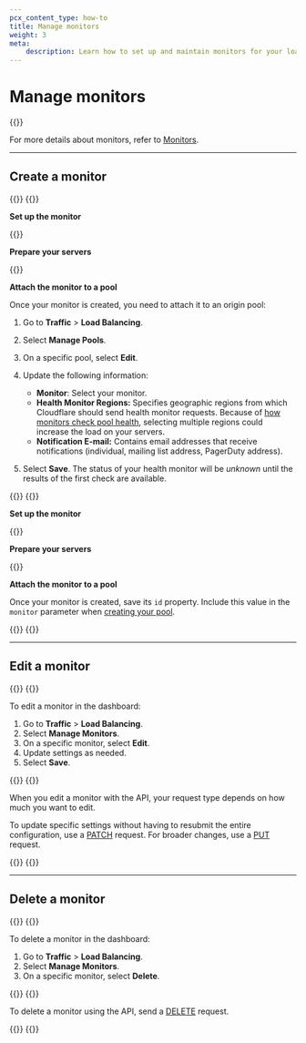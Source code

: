 ```yaml
---
pcx_content_type: how-to
title: Manage monitors
weight: 3
meta:
    description: Learn how to set up and maintain monitors for your load balancer.
---
```


# Manage monitors

{{<glossary-definition term_id="monitor">}}

For more details about monitors, refer to [Monitors](/load-balancing/understand-basics/monitors/).

---

## Create a monitor

{{<tabs labels="Dashboard | API">}}
{{<tab label="dashboard" no-code="true">}}

**Set up the monitor**

{{<render file="_monitor-create.md">}}

**Prepare your servers**

{{<render file="_monitor-prepare-server.md">}}

**Attach the monitor to a pool**

Once your monitor is created, you need to attach it to an origin pool:

1.  Go to **Traffic** > **Load Balancing**.

2.  Select **Manage Pools**.

3.  On a specific pool, select **Edit**.

4.  Update the following information:

    - **Monitor**: Select your monitor.
    - **Health Monitor Regions:** Specifies geographic regions from which Cloudflare should send health monitor requests. Because of [how monitors check pool health](/load-balancing/understand-basics/monitors/#health-monitor-regions), selecting multiple regions could increase the load on your servers.
    - **Notification E-mail:** Contains email addresses that receive notifications (individual, mailing list address, PagerDuty address).

5.  Select **Save**. The status of your health monitor will be _unknown_ until the results of the first check are available.

{{</tab>}}
{{<tab label="api" no-code="true">}}

**Set up the monitor**

{{<render file="_monitor-create-api.md">}}


**Prepare your servers**

{{<render file="_monitor-prepare-server.md">}}

**Attach the monitor to a pool**

Once your monitor is created, save its `id` property. Include this value in the `monitor` parameter when [creating your pool](/load-balancing/how-to/create-pool/#create-a-pool).

{{</tab>}}
{{</tabs>}}

---

## Edit a monitor

{{<tabs labels="Dashboard | API">}}
{{<tab label="dashboard" no-code="true">}}

To edit a monitor in the dashboard:

1.  Go to **Traffic** > **Load Balancing**.
2.  Select **Manage Monitors**.
3.  On a specific monitor, select **Edit**.
4.  Update settings as needed.
5.  Select **Save**.

{{</tab>}}
{{<tab label="api" no-code="true">}}

When you edit a monitor with the API, your request type depends on how much you want to edit.

To update specific settings without having to resubmit the entire configuration, use a [PATCH](/api/operations/account-load-balancer-monitors-patch-monitor) request. For broader changes, use a [PUT](/api/operations/account-load-balancer-monitors-update-monitor) request.

{{</tab>}}
{{</tabs>}}

---

## Delete a monitor

{{<tabs labels="Dashboard | API">}}
{{<tab label="dashboard" no-code="true">}}

To delete a monitor in the dashboard:

1.  Go to **Traffic** > **Load Balancing**.
2.  Select **Manage Monitors**.
3.  On a specific monitor, select **Delete**.

{{</tab>}}
{{<tab label="api" no-code="true">}}

To delete a monitor using the API, send a [DELETE](/api/operations/account-load-balancer-monitors-delete-monitor) request.

{{</tab>}}
{{</tabs>}}